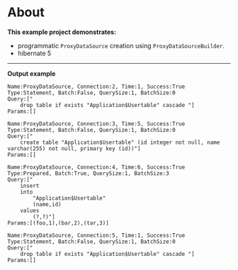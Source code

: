# About

**This example project demonstrates:**
- programmatic `ProxyDataSource` creation using `ProxyDataSourceBuilder`.
- hibernate 5

---

**Output example**

```
Name:ProxyDataSource, Connection:2, Time:1, Success:True
Type:Statement, Batch:False, QuerySize:1, BatchSize:0
Query:["
    drop table if exists "Application$Usertable" cascade "]
Params:[]

Name:ProxyDataSource, Connection:3, Time:5, Success:True
Type:Statement, Batch:False, QuerySize:1, BatchSize:0
Query:["
    create table "Application$Usertable" (id integer not null, name varchar(255) not null, primary key (id))"]
Params:[]

Name:ProxyDataSource, Connection:4, Time:6, Success:True
Type:Prepared, Batch:True, QuerySize:1, BatchSize:3
Query:["
    insert 
    into
        "Application$Usertable"
        (name,id) 
    values
        (?,?)"]
Params:[(foo,1),(bar,2),(tar,3)]

Name:ProxyDataSource, Connection:5, Time:1, Success:True
Type:Statement, Batch:False, QuerySize:1, BatchSize:0
Query:["
    drop table if exists "Application$Usertable" cascade "]
Params:[]
```